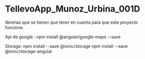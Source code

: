 # TellevoApp_Munoz_Urbina_001D

librerias que se tienen que tener en cuenta para que este proyecto funcione.

Api de google :
npm install @angular/google-maps --save

Storage: 
npm install --save @ionic/storage
npm install --save @ionic/storage-angular


